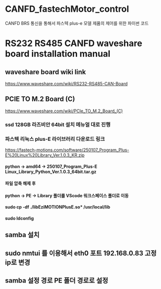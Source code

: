# CANFD_fastechMotor_control
CANFD BRS 통신을 통해서 파스텍 plus-e 모델 제품의 제어를 위한 파이썬 코드

# RS232 RS485 CANFD waveshare board installation manual

## waveshare board wiki link
https://www.waveshare.com/wiki/RS232-RS485-CAN-Board

## PCIE TO M.2 Board (C)
https://www.waveshare.com/wiki/PCIe_TO_M.2_Board_(C)

### ssd 128GB 라즈비안 64bit 설치 메뉴얼 대로 진행

### 파스텍 리눅스 plus-E 라이브러리 다운로드 링크
https://fastech-motions.com/software/250107_Program_Plus-E%20Linux%20Library_Ver.1.0.3_KR.zip

#### python -> amd64 -> 250107_Program_Plus-E Linux_Library_Python_Ver.1.0.3_64bit.tar.gz
#### 파일 압축 해제 후 
#### python -> PE -> Library 폴더를 VScode 워크스페이스 폴더로 이동

#### sudo cp -df ./libEziMOTIONPlusE.so* /usr/local/lib
#### sudo ldconfig





## samba 설치 
## sudo nmtui 를 이용해서 eth0 포트 192.168.0.83 고정 ip로 변경

## samba 설정 경로 PE 폴더 경로로 설정